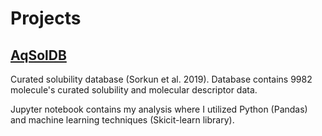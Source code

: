 # Projects

## [AqSolDB](https://github.com/aainonen/SolubilityAnalysis)
Curated solubility database (Sorkun et al. 2019). Database contains 9982 molecule's curated solubility and molecular descriptor data.

Jupyter notebook contains my analysis where I utilized Python (Pandas) and machine learning techniques (Skicit-learn library).
